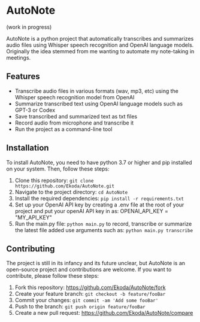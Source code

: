 # AutoNote

(work in progress)

AutoNote is a python project that automatically transcribes and summarizes audio files using Whisper speech recognition and OpenAI language models. Originally the idea stemmed from me wanting to automate my note-taking in meetings.

## Features

- Transcribe audio files in various formats (wav, mp3, etc) using the Whisper speech recognition model from OpenAI
- Summarize transcribed text using OpenAI language models such as GPT-3 or Codex
- Save transcribed and summarized text as txt files
- Record audio from microphone and transcribe it
- Run the project as a command-line tool

## Installation

To install AutoNote, you need to have python 3.7 or higher and pip installed on your system. Then, follow these steps:

1. Clone this repository: `git clone https://github.com/Ekoda/AutoNote.git`
2. Navigate to the project directory: `cd AutoNote`
3. Install the required dependencies: `pip install -r requirements.txt`
4. Set up your OpenAI API key by creating a .env file at the root of your project and put your openAI API key in as: OPENAI_API_KEY = "MY_API_KEY"
5. Run the main.py file: `python main.py` to record, transcribe or summarize the latest file added use arguments such as: `python main.py transcribe`

## Contributing

The project is still in its infancy and its future unclear, but AutoNote is an open-source project and contributions are welcome. If you want to contribute, please follow these steps:

1. Fork this repository: https://github.com/Ekoda/AutoNote/fork
2. Create your feature branch: `git checkout -b feature/fooBar`
3. Commit your changes: `git commit -am 'Add some fooBar'`
4. Push to the branch: `git push origin feature/fooBar`
5. Create a new pull request: https://github.com/Ekoda/AutoNote/compare
